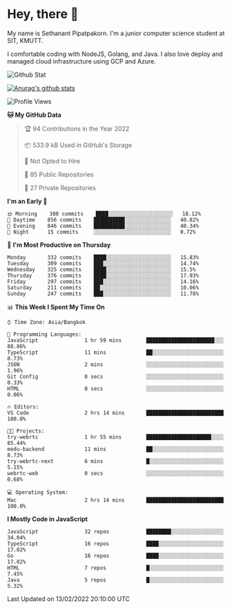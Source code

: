 # Hey, there 🙌
My name is Sethanant Pipatpakorn. I'm a junior computer science student at SIT, KMUTT.

I comfortable coding with NodeJS, Golang, and Java. I also love deploy and managed cloud infrastructure using GCP and Azure.

![Github Stat](https://github-profile-summary-cards.vercel.app/api/cards/profile-details?username=thetkpark&theme=dracula)

[![Anurag's github stats](https://github-readme-stats.vercel.app/api?username=thetkpark&count_private=true&show_icons=true&theme=tokyonight)](https://github.com/anuraghazra/github-readme-stats)

<!--START_SECTION:waka-->
![Profile Views](http://img.shields.io/badge/Profile%20Views-42-blue)

**🐱 My GitHub Data** 

> 🏆 94 Contributions in the Year 2022
 > 
> 📦 533.9 kB Used in GitHub's Storage 
 > 
> 🚫 Not Opted to Hire
 > 
> 📜 85 Public Repositories 
 > 
> 🔑 27 Private Repositories  
 > 
**I'm an Early 🐤** 

```text
🌞 Morning    380 commits    ████░░░░░░░░░░░░░░░░░░░░░   18.12% 
🌆 Daytime    856 commits    ██████████░░░░░░░░░░░░░░░   40.82% 
🌃 Evening    846 commits    ██████████░░░░░░░░░░░░░░░   40.34% 
🌙 Night      15 commits     ░░░░░░░░░░░░░░░░░░░░░░░░░   0.72%

```
📅 **I'm Most Productive on Thursday** 

```text
Monday       332 commits    ████░░░░░░░░░░░░░░░░░░░░░   15.83% 
Tuesday      309 commits    ███░░░░░░░░░░░░░░░░░░░░░░   14.74% 
Wednesday    325 commits    ████░░░░░░░░░░░░░░░░░░░░░   15.5% 
Thursday     376 commits    ████░░░░░░░░░░░░░░░░░░░░░   17.93% 
Friday       297 commits    ███░░░░░░░░░░░░░░░░░░░░░░   14.16% 
Saturday     211 commits    ██░░░░░░░░░░░░░░░░░░░░░░░   10.06% 
Sunday       247 commits    ███░░░░░░░░░░░░░░░░░░░░░░   11.78%

```


📊 **This Week I Spent My Time On** 

```text
⌚︎ Time Zone: Asia/Bangkok

💬 Programming Languages: 
JavaScript               1 hr 59 mins        ██████████████████████░░░   88.86% 
TypeScript               11 mins             ██░░░░░░░░░░░░░░░░░░░░░░░   8.73% 
JSON                     2 mins              ░░░░░░░░░░░░░░░░░░░░░░░░░   1.96% 
Git Config               0 secs              ░░░░░░░░░░░░░░░░░░░░░░░░░   0.33% 
HTML                     0 secs              ░░░░░░░░░░░░░░░░░░░░░░░░░   0.06%

🔥 Editors: 
VS Code                  2 hrs 14 mins       █████████████████████████   100.0%

🐱‍💻 Projects: 
try-webrtc               1 hr 55 mins        █████████████████████░░░░   85.44% 
medu-backend             11 mins             ██░░░░░░░░░░░░░░░░░░░░░░░   8.73% 
try-webrtc-next          6 mins              █░░░░░░░░░░░░░░░░░░░░░░░░   5.15% 
webrtc-web               0 secs              ░░░░░░░░░░░░░░░░░░░░░░░░░   0.68%

💻 Operating System: 
Mac                      2 hrs 14 mins       █████████████████████████   100.0%

```

**I Mostly Code in JavaScript** 

```text
JavaScript               32 repos            ████████░░░░░░░░░░░░░░░░░   34.04% 
TypeScript               16 repos            ████░░░░░░░░░░░░░░░░░░░░░   17.02% 
Go                       16 repos            ████░░░░░░░░░░░░░░░░░░░░░   17.02% 
HTML                     7 repos             █░░░░░░░░░░░░░░░░░░░░░░░░   7.45% 
Java                     5 repos             █░░░░░░░░░░░░░░░░░░░░░░░░   5.32%

```



 Last Updated on 13/02/2022 20:10:00 UTC
<!--END_SECTION:waka-->

